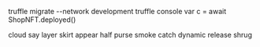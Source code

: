 truffle migrate --network development
truffle console 
var c = await ShopNFT.deployed()

cloud say layer skirt appear half purse smoke catch dynamic release shrug
